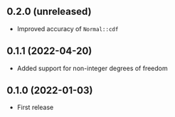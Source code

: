## 0.2.0 (unreleased)

- Improved accuracy of `Normal::cdf`

## 0.1.1 (2022-04-20)

- Added support for non-integer degrees of freedom

## 0.1.0 (2022-01-03)

- First release
